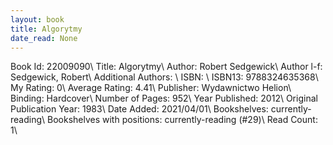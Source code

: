```yaml
---
layout: book
title: Algorytmy
date_read: None
---
```


Book Id: 22009090\ 
Title: Algorytmy\ 
Author: Robert Sedgewick\ 
Author l-f: Sedgewick, Robert\ 
Additional Authors: \ 
ISBN: \ 
ISBN13: 9788324635368\ 
My Rating: 0\ 
Average Rating: 4.41\ 
Publisher: Wydawnictwo Helion\ 
Binding: Hardcover\ 
Number of Pages: 952\ 
Year Published: 2012\ 
Original Publication Year: 1983\ 
Date Added: 2021/04/01\ 
Bookshelves: currently-reading\ 
Bookshelves with positions: currently-reading (#29)\ 
Read Count: 1\ 

